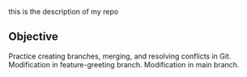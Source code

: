 this is the description of my repo
## Objective
Practice creating branches, merging, and resolving conflicts in Git.
Modification in feature-greeting branch.
Modification in main branch.

